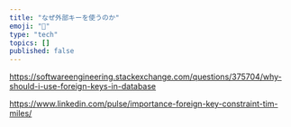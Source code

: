 ```yaml
---
title: "なぜ外部キーを使うのか"
emoji: "🐙"
type: "tech"
topics: []
published: false
---
```


https://softwareengineering.stackexchange.com/questions/375704/why-should-i-use-foreign-keys-in-database

https://www.linkedin.com/pulse/importance-foreign-key-constraint-tim-miles/